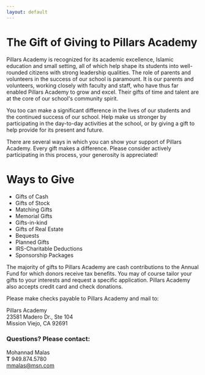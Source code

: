 ```yaml
---
layout: default
---
```


# The Gift of Giving to Pillars Academy

Pillars Academy is recognized for its academic excellence, Islamic education and small setting, all of which help shape its students into well-rounded citizens with strong leadership qualities. The role of parents and volunteers in the success of our school is paramount. It is our parents and volunteers, working closely with faculty and staff, who have thus far enabled Pillars Academy to grow and excel. Their gifts of time and talent are at the core of our school's community spirit.

You too can make a significant difference in the lives of our students and the continued success of our school. Help make us stronger by participating in the day-to-day activities at the school, or by giving a gift to help provide for its present and future.

There are several ways in which you can show your support of Pillars Academy. Every gift makes a difference. Please consider actively participating in this process, your generosity is appreciated!

# Ways to Give

- Gifts of Cash
- Gifts of Stock
- Matching Gifts
- Memorial Gifts
- Gifts-in-kind
- Gifts of Real Estate
- Bequests
- Planned Gifts
- IRS-Charitable Deductions
- Sponsorship Packages

The majority of gifts to Pillars Academy are cash contributions to the Annual Fund for which donors receive tax benefits. You may of course tailor your gifts to your interests and request a specific application. Pillars Academy also accepts credit card and check donations.

Please make checks payable to Pillars Academy and mail to:

Pillars Academy  
23581 Madero Dr., Ste 104  
Mission Viejo, CA 92691

### Questions? Please contact:

Mohannad Malas  
**T** 949.874.5780  
<mmalas@msn.com>
